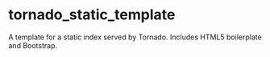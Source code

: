 # tornado_static_template
A template for a static index served by Tornado.  Includes HTML5 boilerplate and Bootstrap.
